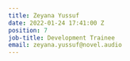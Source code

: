 ```yaml
---
title: Zeyana Yussuf
date: 2022-01-24 17:41:00 Z
position: 7
job-title: Development Trainee
email: zeyana.yussuf@novel.audio
---
```


